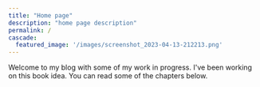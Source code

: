 ```yaml
---
title: "Home page"
description: "home page description"
permalink: /
cascade:
  featured_image: '/images/screenshot_2023-04-13-212213.png'
---
```

Welcome to my blog with some of my work in progress. I've been working on this book idea. You can read some of the chapters below.